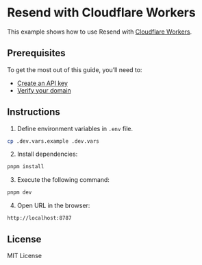 # Resend with Cloudflare Workers

This example shows how to use Resend with [Cloudflare Workers](https://workers.cloudflare.com).

## Prerequisites

To get the most out of this guide, you’ll need to:

* [Create an API key](https://resend.com/api-keys)
* [Verify your domain](https://resend.com/domains)

## Instructions

1. Define environment variables in `.env` file.

```sh
cp .dev.vars.example .dev.vars
```

2. Install dependencies:

```sh
pnpm install
```

3. Execute the following command:

```sh
pnpm dev
```

4. Open URL in the browser:
```
http://localhost:8787
```

## License

MIT License
